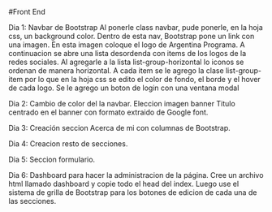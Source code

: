 #Front End

Dia 1: 
Navbar de Bootstrap
Al ponerle class navbar, pude ponerle, en la hoja css, un background color.
Dentro de esta nav, Bootstrap pone un link con una imagen. En esta imagen coloque el logo de Argentina Programa.
A continuacion se abre una lista desordenda
con items de los logos de la redes sociales. 
Al agregarle a la lista list-group-horizontal lo iconos se ordenan de manera horizontal.
A cada item se le agrego la clase list-group-item por lo que en la hoja css se edito el color de fondo, el borde y el hover de cada logo.
Se le agrego un boton de login con una ventana modal

Dia 2:
Cambio de color del la navbar.
Eleccion imagen banner
Titulo centrado en el banner con formato extraido de Google font.

Dia 3:
Creación seccion Acerca de mi con columnas de Bootstrap.

Dia 4:
Creacion resto de secciones.

Dia 5:
Seccion formulario.

Dia 6:
Dashboard para hacer la administracion de la página.
Cree un archivo html llamado dashboard y copie todo el head del index.
Luego use el sistema de grilla de Bootstrap para los botones de edicion de cada una de las secciones.

